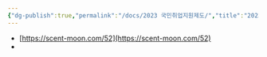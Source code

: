 ```yaml
---
{"dg-publish":true,"permalink":"/docs/2023 국민취업지원제도/","title":"2023 국민취업지원제도"}
---
```


- [https://scent-moon.com/52](https://scent-moon.com/52)
- 
